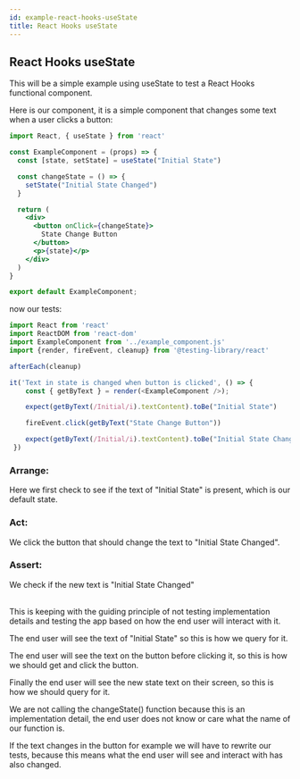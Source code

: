 ```yaml
---
id: example-react-hooks-useState
title: React Hooks useState
---
```


## React Hooks useState

This will be a simple example using useState to test a React Hooks functional component.

Here is our component, it is a simple component that changes some text when a user clicks a button: 

```jsx
import React, { useState } from 'react'

const ExampleComponent = (props) => {
  const [state, setState] = useState("Initial State")

  const changeState = () => {
    setState("Initial State Changed")
  }

  return (
    <div>
      <button onClick={changeState}>
        State Change Button
      </button>
      <p>{state}</p>
    </div>
  )
}

export default ExampleComponent;
```

now our tests: 

```js
import React from 'react'
import ReactDOM from 'react-dom'
import ExampleComponent from '../example_component.js'
import {render, fireEvent, cleanup} from '@testing-library/react'

afterEach(cleanup)

it('Text in state is changed when button is clicked', () => {
    const { getByText } = render(<ExampleComponent />);

    expect(getByText(/Initial/i).textContent).toBe("Initial State")

    fireEvent.click(getByText("State Change Button"))

    expect(getByText(/Initial/i).textContent).toBe("Initial State Changed")
 })
```

### Arrange:
Here we first check to see if the text of "Initial State" is present, which is our default state. 

### Act: 
We click the button that should change the text to "Initial State Changed". 

### Assert:
We check if the new text is "Initial State Changed"

<br />
This is keeping with the guiding principle of not testing implementation details and testing the app based on how the end user will interact with it. 

The end user will see the text of "Initial State" so this is how we query for it. 

The end user will see the text on the button before clicking it, so this is how we should get and click the button. 

Finally the end user will see the new state text on their screen, so this is how we should query for it. 

We are not calling the changeState() function because this is an implementation detail, 
the end user does not know or care what the name of our function is. 

If the text changes in the button for example we will have to rewrite our tests, because this means what the
end user will see and interact with has also changed. 

